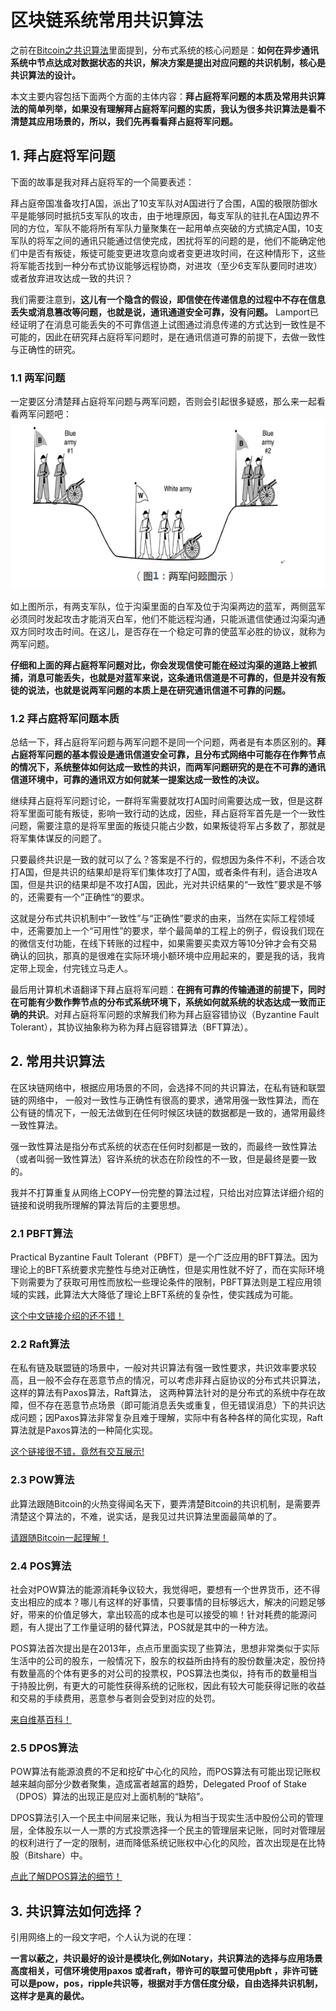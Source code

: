 # 区块链系统常用共识算法
之前在[Bitcoin之共识算法](Consensus-algorithm.md)里面提到，分布式系统的核心问题是：**如何在异步通讯系统中节点达成对数据状态的共识，解决方案是提出对应问题的共识机制，核心是共识算法的设计。**

本文主要内容包括下面两个方面的主体内容：**拜占庭将军问题的本质及常用共识算法的简单列举，如果没有理解拜占庭将军问题的实质，我认为很多共识算法是看不清楚其应用场景的，所以，我们先再看看拜占庭将军问题。**

## 1. 拜占庭将军问题
下面的故事是我对拜占庭将军的一个简要表述：

拜占庭帝国准备攻打A国，派出了10支军队对A国进行了合围，A国的极限防御水平是能够同时抵抗5支军队的攻击，由于地理原因，每支军队的驻扎在A国边界不同的方位，军队不能将所有军队力量聚集在一起用单点突破的方式搞定A国，10支军队的将军之间的通讯只能通过信使完成，困扰将军的问题的是，他们不能确定他们中是否有叛徒，叛徒可能变更进攻意向或者变更进攻时间，在这种情形下，这些将军能否找到一种分布式协议能够远程协商，对进攻（至少6支军队要同时进攻）或者放弃进攻达成一致的共识？

我们需要注意到，__这儿有一个隐含的假设，即信使在传递信息的过程中不存在信息丢失或消息篡改等问题，也就是说，通讯通道安全可靠，没有问题。__ Lamport已经证明了在消息可能丢失的不可靠信道上试图通过消息传递的方式达到一致性是不可能的，因此在研究拜占庭将军问题时，是在通讯信道可靠的前提下，去做一致性与正确性的研究。

### 1.1 两军问题
一定要区分清楚拜占庭将军问题与两军问题，否则会引起很多疑惑，那么来一起看看两军问题吧：
![two-side-army.png](img/two-side-army.png)

如上图所示，有两支军队，位于沟渠里面的白军及位于沟渠两边的蓝军，两侧蓝军必须同时发起攻击才能消灭白军，他们不能远程沟通，只能派遣信使通过沟渠沟通双方同时攻击时间。在这儿，是否存在一个稳定可靠的使蓝军必胜的协议，就称为两军问题。

**仔细和上面的拜占庭将军问题对比，你会发现信使可能在经过沟渠的道路上被抓捕，消息可能丢失，也就是对蓝军来说，这条通讯信道是不可靠的，但是并没有叛徒的说法，也就是说两军问题的本质上是在研究通讯信道不可靠的问题。**

### 1.2 拜占庭将军问题本质
总结一下，拜占庭将军问题与两军问题不是同一个问题，两者是有本质区别的。__拜占庭将军问题的基本假设是通讯信道安全可靠，且分布式网络中可能存在作弊节点的情况下，系统整体如何达成一致性的共识，而两军问题研究的是在不可靠的通讯信道环境中，可靠的通讯双方如何就某一提案达成一致性的决议。__

继续拜占庭将军问题讨论，一群将军需要就攻打A国时间需要达成一致，但是这群将军里面可能有叛徒，影响一致行动的达成，因些，拜占庭将军首先是一个一致性问题，需要注意的是将军里面的叛徒只能占少数，如果叛徒将军占多数了，那就是将军集体谋反的问题了。

只要最终共识是一致的就可以了么？答案是不行的，假想因为条件不利，不适合攻打A国，但是共识的结果却是将军们集体攻打了A国，或者条件有利，适合进攻A国，但是共识的结果却是不攻打A国，因此，光对共识结果的“一致性”要求是不够的，还需要有一个”正确性“的要求。

这就是分布式共识机制中“一致性”与“正确性”要求的由来，当然在实际工程领域中，还需要加上一个“可用性”的要求，举个最简单的工程上的例子，假设我们现在的微信支付功能，在线下转账的过程中，如果需要买卖双方等10分钟才会有交易确认的回执，那真的是很难在实际环境小额环境中应用起来的，要是我的话，我肯定带上现金，付完钱立马走人。

最后用计算机术语翻译下拜占庭将军问题：__在拥有可靠的传输通道的前提下，同时在可能有少数作弊节点的分布式系统环境下，系统如何就系统的状态达成一致而正确的共识__。对拜占庭将军问题的求解我们称为拜占庭容错协议（Byzantine Fault Tolerant），其协议抽象称为称为拜占庭容错算法（BFT算法）。

## 2. 常用共识算法
在区块链网络中，根据应用场景的不同，会选择不同的共识算法，在私有链和联盟链的网络中， 一般对一致性与正确性有很高的要求，通常用强一致性算法，而在公有链的情况下，一般无法做到在任何时候区块链的数据都是一致的，通常用最终一致性算法。

强一致性算法是指分布式系统的状态在任何时刻都是一致的，而最终一致性算法（或者叫弱一致性算法）容许系统的状态在阶段性的不一致，但是最终是要一致的。

我并不打算重复从网络上COPY一份完整的算法过程，只给出对应算法详细介绍的链接和说明我所理解的算法背后的主要思想。

### 2.1 PBFT算法
Practical Byzantine Fault Tolerant（PBFT）是一个广泛应用的BFT算法。因为理论上的BFT系统要求完整性与绝对正确性，但是实用性就不好了，而在实际环境下则需要为了获取可用性而放松一些理论条件的限制，PBFT算法则是工程应用领域的实践，此算法大大降低了理论上BFT系统的复杂性，使实践成为可能。

[这个中文链接介绍的还不错！](http://blog.csdn.net/BlueCloudMatrix/article/details/51898105)

### 2.2 Raft算法
在私有链及联盟链的场景中，一般对共识算法有强一致性要求，共识效率要求较高，且一般不会存在恶意节点的情况，可以考虑非拜占庭协议的分布式共识算法，这样的算法有Paxos算法，Raft算法， 这两种算法针对的是分布式的系统中存在故障，但不存在恶意节点场景（即可能消息丢失或重复，但无错误消息）下的共识达成问题；因Paxos算法非常复杂且难于理解，实际中有各种各样的简化实现，Raft算法就是Paxos算法的一种简化实现。

[这个链接很不错，竟然有交互展示!](http://www.jdon.com/artichect/raft.html)

### 2.3 POW算法
此算法跟随Bitcoin的火热变得闻名天下，要弄清楚Bitcoin的共识机制，是需要弄清楚这个算法的，不难，说实话，是我见过共识算法里面最简单的了。

[请跟随Bitcoin一起理解！](http://zhibimo.com/read/wang-miao/mastering-bitcoin/Chapter08.html)

### 2.4 POS算法
社会对POW算法的能源消耗争议较大，我觉得吧，要想有一个世界货币，还不得支出相应的成本？哪儿有这样的好事情，只要事情的目标够远大，解决的问题足够好，带来的价值足够大，拿出较高的成本也是可以接受的嘛！针对耗费的能源问题，有人提出了工作量证明的替代算法，POS就是其中的一种方法。

POS算法首次提出是在2013年，点点币里面实现了些算法，思想非常类似于实际生活中的公司的股东，一般情况下，股东的权益所由持有的股份数量决定，股份持有数量高的个体有更多的对公司的投票权，POS算法也类似，持有币的数量相当于持股比例，有更大的可能性获得系统的记账权，因此有较大可能获得记账的收益和交易的手续费用，恶意参与者则会受到对应的处罚。

[来自维基百科！](https://en.wikipedia.org/wiki/Proof-of-stake)

### 2.5 DPOS算法
POW算法有能源浪费的不足和挖矿中心化的风险，而POS算法有可能出现记账权越来越向部分少数者聚集，造成富者越富的趋势，Delegated Proof of Stake（DPOS）算法的出现正是应对上面机制的“缺陷”。

DPOS算法引入一个民主中间层来记账，我认为相当于现实生活中股份公司的管理层，全体股东以一人一票的方式投票选择一个民主的管理层来记账，同时对管理层的权利进行了一定的限制，进而降低系统记账权中心化的风险，首次出现是在比特股（Bitshare）中。

[点此了解DPOS算法的细节！](https://bitshares.org/technology/delegated-proof-of-stake-consensus/)

## 3. 共识算法如何选择？
引用网络上的一段文字吧，个人认为说的在理：

**一言以蔽之，共识最好的设计是模块化,例如Notary，共识算法的选择与应用场景高度相关，可信环境使用paxos 或者raft，带许可的联盟可使用pbft ，非许可链可以是pow，pos，ripple共识等，根据对手方信任度分级，自由选择共识机制，这样才是真的最优。**

